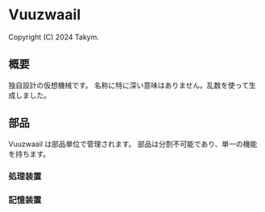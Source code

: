 # Vuuzwaail
Copyright (C) 2024 Takym.

## 概要
独自設計の仮想機械です。
名称に特に深い意味はありません。乱数を使って生成しました。

## 部品
Vuuzwaail は部品単位で管理されます。
部品は分割不可能であり、単一の機能を持ちます。

### 処理装置

### 記憶装置
